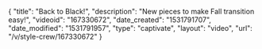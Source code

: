 {
    "title": "Back to Black!",
    "description": "New pieces to make Fall transition easy!",
    "videoid": "167330672",
    "date_created": "1531791707",
    "date_modified": "1531791957",
    "type": "captivate",
    "layout": "video",
    "url": "\/v\/style-crew\/167330672"
}